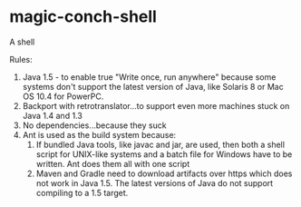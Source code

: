 # magic-conch-shell
A shell

Rules:
1. Java 1.5 - to enable true "Write once, run anywhere" because some systems don't support the latest version of Java, like Solaris 8 or Mac OS 10.4 for PowerPC.
1. Backport with retrotranslator...to support even more machines stuck on Java 1.4 and 1.3
1. No dependencies...because they suck
1. Ant is used as the build system because:
	1. If bundled Java tools, like javac and jar, are used, then both a shell script for UNIX-like systems and a batch file for Windows have to be written. Ant does them all with one script
	1. Maven and Gradle need to download artifacts over https which does not work in Java 1.5. The latest versions of Java do not support compiling to a 1.5 target.

